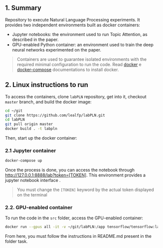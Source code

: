 ## 1. Summary
Repository to execute Natural Language Processing experiments. It provides two independent environments built as docker containers:
- Jupyter notebooks: the environment used to run Topic Attention, as described in the paper.
- GPU-enabled Python container: an environment used to train the deep neural networks experimented on the paper.

> Containers are used to guarantee isolated environments with the required minimal configuration to run the code. Read [docker](https://docs.docker.com/install/) e [docker-compose](https://docs.docker.com/compose/install/) documentations to install docker.

## 2. Linux instructions to run

To access the containers, clone `labPLN` repository, get into it, checkout `master` branch, and build the docker image:

```bash
cd ~/git
git clone https://github.com/lealfp/labPLN.git
cd labPLN
git pull origin master
docker build . -t labpln
```

Then, start up the docker container:

### 2.1 Jupyter container
```bash
docker-compose up
```

Once the process is done, you can access the notebook through http://127.0.0.1:8888/lab?token=[TOKEN]. This environment provides a jupyter notebook interface .

> You must change the `[TOKEN]` keyword by the actual token displayed on the terminal

### 2.2. GPU-enabled container
 
To run the code in the `src` folder, access the GPU-enabled container:
```bash
docker run --gpus all -it -v ~/git/labPLN:/app tensorflow/tensorflow:latest-gpu
```
From here, you must follow the instructions in README.md present in the folder task. 
